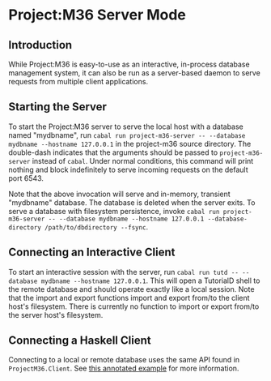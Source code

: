 # Project:M36 Server Mode

## Introduction

While Project:M36 is easy-to-use as an interactive, in-process database management system, it can also be run as a server-based daemon to serve requests from multiple client applications.

## Starting the Server

To start the Project:M36 server to serve the local host with a database named "mydbname", run ```cabal run project-m36-server -- --database mydbname --hostname 127.0.0.1``` in the project-m36 source directory. The double-dash indicates that the arguments should be passed to ```project-m36-server``` instead of ```cabal```. Under normal conditions, this command will print nothing and block indefinitely to serve incoming requests on the default port 6543.

Note that the above invocation will serve and in-memory, transient "mydbname" database. The database is deleted when the server exits. To serve a database with filesystem persistence, invoke ```cabal run project-m36-server -- --database mydbname --hostname 127.0.0.1 --database-directory /path/to/dbdirectory --fsync```. 

## Connecting an Interactive Client

To start an interactive session with the server, run ```cabal run tutd -- --database mydbname --hostname 127.0.0.1```. This will open a TutorialD shell to the remote database and should operate exactly like a local session. Note that the import and export functions import and export from/to the client host's filesystem. There is currently no function to import or export from/to the server host's filesystem. 

## Connecting a Haskell Client

Connecting to a local or remote database uses the same API found in ```ProjectM36.Client```. See [this annotated example](examples/SimpleClient.hs) for more information.



